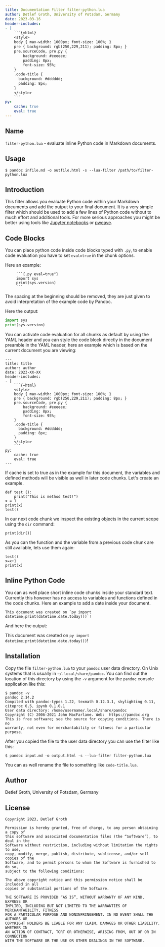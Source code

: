```yaml
---
title: Documentation Filter filter-python.lua 
author: Detlef Groth, University of Potsdam, Germany
date: 2023-03-16
header-includes: 
- | 
    ```{=html}
    <style>
    body { max-width: 1000px; font-size: 100%; }
    pre { background: rgb(250,229,211); padding: 8px; }
    pre.sourceCode, pre.py { 
        background: #eeeeee; 
        padding: 8px;
        font-size: 95%;
    }
    .code-title {
      background: #dddddd;
      padding: 8px;
    } 
    </style>
    ```
py:
    cache: true
    eval: true
---
```


## Name

`filter-python.lua` - evaluate inline Python code in Markdown documents.

## Usage

```
$ pandoc infile.md -o outfile.html -s --lua-filter /path/to/filter-python.lua
```

## Introduction

This filter allows you evaluate Python code within your Markdown documents and add
the output to your final document. It is a very simple filter which should be used
to add a few lines of Python code without to much effort and additional tools. For
more serious approaches you might be better using tools like [Jupyter
notebooks](https://github.com/jupyter/notebook) or
[pweave](https://github.com/mpastell/Pweave).

## Code Blocks

You can place python code inside code blocks typed with `.py`, to enable code evaluation you have
to set `eval=true` in the chunk options.

Here an example:

```
     ```{.py eval=true"}
     import sys
     print(sys.version)
     ```
```

The spacing at the beginning should be removed, they are just given to avoid
interpretation of the example code by Pandoc.

Here the output:

```{.py eval=true title="Example 1:"}
import sys
print(sys.version)
```

You can activate code evaluation for all chunks as default by using the YAML
header and you can style the code block directly in the document preamble
in the YAML header, here an example which is based on the current document you are
viewing:

```
---
title: title
author: author
date: 2023-XX-XX
header-includes: 
- | 
    ```{=html}
    <style>
    body { max-width: 1000px; font-size: 100%; }
    pre { background: rgb(250,229,211); padding: 8px; }
    pre.sourceCode, pre.py { 
        background: #eeeeee; 
        padding: 8px;
        font-size: 95%;
    }
    .code-title {
      background: #dddddd;
      padding: 8px;
    } 
    </style>
    ```
py:
    cache: true
    eval: true
---
```

If cache is set to true as in the example for this document, the variables and
defined methods will be visible as well in later code chunks. Let's create an
example.

```{.py}
def test ():
    print("This is method test!")
x = 1 
print(x)
test()
```

In our next code chunk we inspect the existing objects in the current scope using
the `dir` command:

```{.py}
print(dir())
```

As you can the function and the variable from a previous code chunk are still
available, lets use them again:

```{.py}
test()
x=x+1
print(x)
```

## Inline Python Code

You can as well place short inline code chunks inside your standard text.
Currently this however has no access to variables and functions defined in the
code chunks. Here an example to add a date inside your document.

```
This document was created on `py import datetime;print(datetime.date.today())`!
```

And here the output:


This document was created on `py import datetime;print(datetime.date.today())`!

## Installation

Copy the file `filter-python.lua` to your `pandoc` user data directory. On Unix
systems that is usually in `~/.local/share/pandoc`. You can find out the location
of this directory by using the `-v` argument for the `pandoc` console application
like this:
 

```{style="background: white;"}
$ pandoc -v
pandoc 2.14.2
Compiled with pandoc-types 1.22, texmath 0.12.3.1, skylighting 0.11,
citeproc 0.5, ipynb 0.1.0.1
User data directory: /home/username/.local/share/pandoc
Copyright (C) 2006-2021 John MacFarlane. Web:  https://pandoc.org
This is free software; see the source for copying conditions. There is no
warranty, not even for merchantability or fitness for a particular purpose.
```

After you copied the file to the user data directory you can use the filter like
this:

```{style="background: white;"}
$ pandoc input.md -o output.html -s --lua-filter filter-python.lua
```

You can as well rename the file to something like `code-title.lua`.

## Author

Detlef Groth, University of Potsdam, Germany

## License

```{style="background: white;"}
Copyright 2023, Detlef Groth

Permission is hereby granted, free of charge, to any person obtaining a copy of
this software and associated documentation files (the “Software”), to deal in the
Software without restriction, including without limitation the rights to use,
copy, modify, merge, publish, distribute, sublicense, and/or sell copies of the
Software, and to permit persons to whom the Software is furnished to do so,
subject to the following conditions:

The above copyright notice and this permission notice shall be included in all
copies or substantial portions of the Software.

THE SOFTWARE IS PROVIDED “AS IS”, WITHOUT WARRANTY OF ANY KIND, EXPRESS OR
IMPLIED, INCLUDING BUT NOT LIMITED TO THE WARRANTIES OF MERCHANTABILITY, FITNESS
FOR A PARTICULAR PURPOSE AND NONINFRINGEMENT. IN NO EVENT SHALL THE AUTHORS OR
COPYRIGHT HOLDERS BE LIABLE FOR ANY CLAIM, DAMAGES OR OTHER LIABILITY, WHETHER IN
AN ACTION OF CONTRACT, TORT OR OTHERWISE, ARISING FROM, OUT OF OR IN CONNECTION
WITH THE SOFTWARE OR THE USE OR OTHER DEALINGS IN THE SOFTWARE.
```

